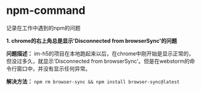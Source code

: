 # npm-command
记录在工作中遇到的npm的问题

**1. chrome的右上角总是显示'Disconnected from browserSync'的问题**

**问题描述：** im-h5的项目在本地跑起来以后，在chrome中刚开始是显示正常的，但没过多久，就显示'Disconnected from browserSync'。但是在webstorm的命令行窗口中，并没有显示任何异常。

**解决方法：** 
`
npm rm browser-sync && npm install browser-sync@latest
`
